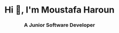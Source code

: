 <h1 align="center">Hi 👋, I'm Moustafa Haroun</h1>
<h3 align="center">A Junior Software Developer</h3>
